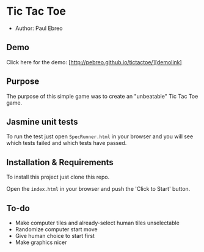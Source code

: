 # Tic Tac Toe
* Author: Paul Ebreo

## Demo
Click here for the demo: [http://pebreo.github.io/tictactoe/][demolink]

## Purpose
The purpose of this simple game was to create an "unbeatable" Tic Tac Toe game.

## Jasmine unit tests
To run the test just open `SpecRunner.html` in your browser and you will see which tests failed and which tests have passed.

## Installation & Requirements
To install this project just clone this repo.

Open the `index.html` in your browser and push the 'Click to Start' button.

## To-do
- Make computer tiles and already-select human tiles unselectable
- Randomize computer start move
- Give human choice to start first
- Make graphics nicer


[demolink]: http://pebreo.github.io/tictactoe/ "Tic Tac Toe Game"